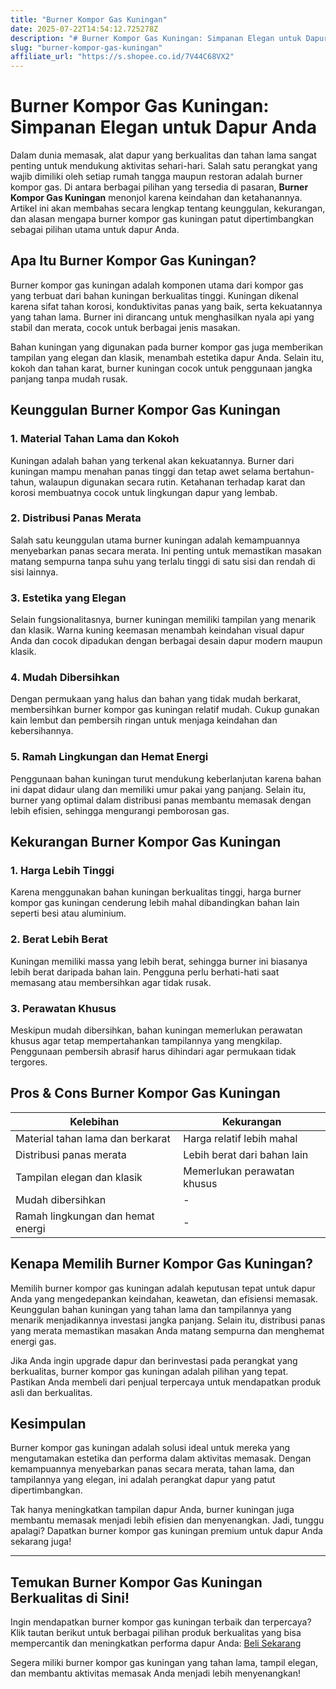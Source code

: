 ```yaml
---
title: "Burner Kompor Gas Kuningan"
date: 2025-07-22T14:54:12.725278Z
description: "# Burner Kompor Gas Kuningan: Simpanan Elegan untuk Dapur Anda..."
slug: "burner-kompor-gas-kuningan"
affiliate_url: "https://s.shopee.co.id/7V44C68VX2"
---
```

# Burner Kompor Gas Kuningan: Simpanan Elegan untuk Dapur Anda

Dalam dunia memasak, alat dapur yang berkualitas dan tahan lama sangat penting untuk mendukung aktivitas sehari-hari. Salah satu perangkat yang wajib dimiliki oleh setiap rumah tangga maupun restoran adalah burner kompor gas. Di antara berbagai pilihan yang tersedia di pasaran, **Burner Kompor Gas Kuningan** menonjol karena keindahan dan ketahanannya. Artikel ini akan membahas secara lengkap tentang keunggulan, kekurangan, dan alasan mengapa burner kompor gas kuningan patut dipertimbangkan sebagai pilihan utama untuk dapur Anda.

## Apa Itu Burner Kompor Gas Kuningan?

Burner kompor gas kuningan adalah komponen utama dari kompor gas yang terbuat dari bahan kuningan berkualitas tinggi. Kuningan dikenal karena sifat tahan korosi, konduktivitas panas yang baik, serta kekuatannya yang tahan lama. Burner ini dirancang untuk menghasilkan nyala api yang stabil dan merata, cocok untuk berbagai jenis masakan.

Bahan kuningan yang digunakan pada burner kompor gas juga memberikan tampilan yang elegan dan klasik, menambah estetika dapur Anda. Selain itu, kokoh dan tahan karat, burner kuningan cocok untuk penggunaan jangka panjang tanpa mudah rusak.

## Keunggulan Burner Kompor Gas Kuningan

### 1. Material Tahan Lama dan Kokoh

Kuningan adalah bahan yang terkenal akan kekuatannya. Burner dari kuningan mampu menahan panas tinggi dan tetap awet selama bertahun-tahun, walaupun digunakan secara rutin. Ketahanan terhadap karat dan korosi membuatnya cocok untuk lingkungan dapur yang lembab.

### 2. Distribusi Panas Merata

Salah satu keunggulan utama burner kuningan adalah kemampuannya menyebarkan panas secara merata. Ini penting untuk memastikan masakan matang sempurna tanpa suhu yang terlalu tinggi di satu sisi dan rendah di sisi lainnya.

### 3. Estetika yang Elegan

Selain fungsionalitasnya, burner kuningan memiliki tampilan yang menarik dan klasik. Warna kuning keemasan menambah keindahan visual dapur Anda dan cocok dipadukan dengan berbagai desain dapur modern maupun klasik.

### 4. Mudah Dibersihkan

Dengan permukaan yang halus dan bahan yang tidak mudah berkarat, membersihkan burner kompor gas kuningan relatif mudah. Cukup gunakan kain lembut dan pembersih ringan untuk menjaga keindahan dan kebersihannya.

### 5. Ramah Lingkungan dan Hemat Energi

Penggunaan bahan kuningan turut mendukung keberlanjutan karena bahan ini dapat didaur ulang dan memiliki umur pakai yang panjang. Selain itu, burner yang optimal dalam distribusi panas membantu memasak dengan lebih efisien, sehingga mengurangi pemborosan gas.

## Kekurangan Burner Kompor Gas Kuningan

### 1. Harga Lebih Tinggi

Karena menggunakan bahan kuningan berkualitas tinggi, harga burner kompor gas kuningan cenderung lebih mahal dibandingkan bahan lain seperti besi atau aluminium.

### 2. Berat Lebih Berat

Kuningan memiliki massa yang lebih berat, sehingga burner ini biasanya lebih berat daripada bahan lain. Pengguna perlu berhati-hati saat memasang atau membersihkan agar tidak rusak.

### 3. Perawatan Khusus

Meskipun mudah dibersihkan, bahan kuningan memerlukan perawatan khusus agar tetap mempertahankan tampilannya yang mengkilap. Penggunaan pembersih abrasif harus dihindari agar permukaan tidak tergores.

## Pros & Cons Burner Kompor Gas Kuningan

| Kelebihan                                  | Kekurangan                        |
|--------------------------------------------|-----------------------------------|
| Material tahan lama dan berkarat           | Harga relatif lebih mahal        |
| Distribusi panas merata                     | Lebih berat dari bahan lain      |
| Tampilan elegan dan klasik                 | Memerlukan perawatan khusus     |
| Mudah dibersihkan                          | -                                 |
| Ramah lingkungan dan hemat energi         | -                                 |

## Kenapa Memilih Burner Kompor Gas Kuningan?

Memilih burner kompor gas kuningan adalah keputusan tepat untuk dapur Anda yang mengedepankan keindahan, keawetan, dan efisiensi memasak. Keunggulan bahan kuningan yang tahan lama dan tampilannya yang menarik menjadikannya investasi jangka panjang. Selain itu, distribusi panas yang merata memastikan masakan Anda matang sempurna dan menghemat energi gas.

Jika Anda ingin upgrade dapur dan berinvestasi pada perangkat yang berkualitas, burner kompor gas kuningan adalah pilihan yang tepat. Pastikan Anda membeli dari penjual terpercaya untuk mendapatkan produk asli dan berkualitas.

## Kesimpulan

Burner kompor gas kuningan adalah solusi ideal untuk mereka yang mengutamakan estetika dan performa dalam aktivitas memasak. Dengan kemampuannya menyebarkan panas secara merata, tahan lama, dan tampilannya yang elegan, ini adalah perangkat dapur yang patut dipertimbangkan.

Tak hanya meningkatkan tampilan dapur Anda, burner kuningan juga membantu memasak menjadi lebih efisien dan menyenangkan. Jadi, tunggu apalagi? Dapatkan burner kompor gas kuningan premium untuk dapur Anda sekarang juga!

---

## Temukan Burner Kompor Gas Kuningan Berkualitas di Sini!

Ingin mendapatkan burner kompor gas kuningan terbaik dan terpercaya? Klik tautan berikut untuk berbagai pilihan produk berkualitas yang bisa mempercantik dan meningkatkan performa dapur Anda: [Beli Sekarang](https://s.shopee.co.id/7V44C68VX2)

Segera miliki burner kompor gas kuningan yang tahan lama, tampil elegan, dan membantu aktivitas memasak Anda menjadi lebih menyenangkan!